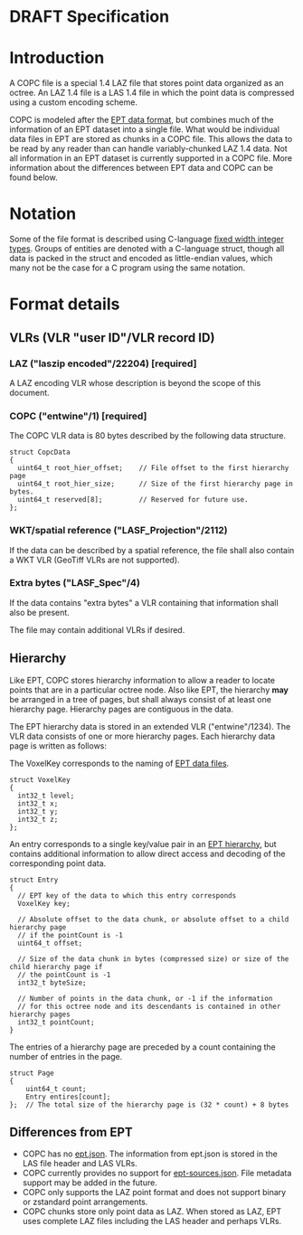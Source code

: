# **DRAFT Specification**

# Introduction

A COPC file is a special 1.4 LAZ file that stores point data organized as an octree.
An LAZ 1.4 file is a LAS 1.4 file in which the point data is compressed using a
custom encoding scheme.

COPC is modeled after the [EPT data format](https://entwine.io/entwine-point-tile.html), but
combines much of the information of an EPT dataset into a single file.  What would be
individual data files in EPT are stored as chunks in a COPC file. This allows the data to be
read by any reader than can handle variably-chunked LAZ 1.4 data. Not all information in
an EPT dataset is currently supported in a COPC file. More information about the differences
between EPT data and COPC can be found below.

# Notation

Some of the file format is described using C-language
[fixed width integer types](https://en.cppreference.com/w/c/types/integer).
Groups of entities are denoted with a C-language struct, though all data is packed
in the struct and encoded as little-endian values, which many not be the case for
a C program using the same notation.

# Format details

## VLRs (VLR "user ID"/VLR record ID)

### LAZ ("laszip encoded"/22204) [required]

A LAZ encoding VLR whose description is beyond the scope of this document.


### COPC ("entwine"/1) [required]

The COPC VLR data is 80 bytes described by the following data structure.

    struct CopcData
    {
      uint64_t root_hier_offset;    // File offset to the first hierarchy page
      uint64_t root_hier_size;      // Size of the first hierarchy page in bytes.
      uint64_t reserved[8];         // Reserved for future use.
    };

### WKT/spatial reference ("LASF_Projection"/2112)

If the data can be described by a spatial reference, the file shall also contain a
WKT VLR (GeoTiff VLRs are not supported).

### Extra bytes ("LASF_Spec"/4)

If the data contains "extra bytes" a VLR containing that information shall also be present.

The file may contain additional VLRs if desired.

## Hierarchy

Like EPT, COPC stores hierarchy information to allow a reader to locate points that
are in a particular octree node.  Also like EPT, the hierarchy **may** be arranged in
a tree of pages, but shall always consist of at least one hierarchy page. Hierarchy pages
are contiguous in the data.

The EPT hierarchy data is stored in an extended VLR ("entwine"/1234). The VLR data consists of
one or more hierarchy pages. Each hierarchy data page is written as follows:

The VoxelKey corresponds to the naming of
[EPT data files](https://entwine.io/entwine-point-tile.html#ept-data).

    struct VoxelKey
    {
      int32_t level;
      int32_t x;
      int32_t y;
      int32_t z;
    };

An entry corresponds to a single key/value pair in an
[EPT hierarchy](https://entwine.io/entwine-point-tile.html#ept-data),
but contains additional information to allow direct access and decoding of the corresponding
point data.

    struct Entry
    {
      // EPT key of the data to which this entry corresponds
      VoxelKey key;

      // Absolute offset to the data chunk, or absolute offset to a child hierarchy page
      // if the pointCount is -1
      uint64_t offset;

      // Size of the data chunk in bytes (compressed size) or size of the child hierarchy page if
      // the pointCount is -1
      int32_t byteSize;

      // Number of points in the data chunk, or -1 if the information
      // for this octree node and its descendants is contained in other hierarchy pages
      int32_t pointCount;
    }

The entries of a hierarchy page are preceded by a count containing the number of entries
in the page.

    struct Page
    {
        uint64_t count;
        Entry entires[count]; 
    };  // The total size of the hierarchy page is (32 * count) + 8 bytes


## Differences from EPT

- COPC has no [ept.json](https://entwine.io/entwine-point-tile.html#ept-data). The information
  from ept.json is stored in the LAS file header and LAS VLRs.
- COPC currently provides no support for
  [ept-sources.json](https://entwine.io/entwine-point-tile.html#ept-sources).
  File metadata support may be added in the future.
- COPC only supports the LAZ point format and does not support binary or zstandard
  point arrangements.
- COPC chunks store only point data as LAZ. When stored as LAZ, EPT uses complete LAZ files
  including the LAS header and perhaps VLRs.

